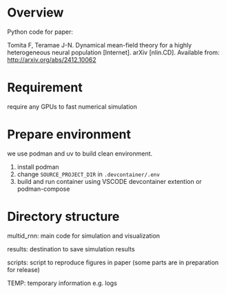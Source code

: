 # Overview

Python code for paper:

Tomita F, Teramae J-N. Dynamical mean-field theory for a highly heterogeneous neural population [Internet]. arXiv [nlin.CD]. Available from: http://arxiv.org/abs/2412.10062

# Requirement
require any GPUs to fast numerical simulation

# Prepare environment
we use podman and uv to build clean environment.

1. install podman
2. change `SOURCE_PROJECT_DIR` in `.devcontainer/.env`
3. build and run container using VSCODE devcontainer extention or podman-compose

# Directory structure

multid_rnn: main code for simulation and visualization

results: destination to save simulation results

scripts: script to reproduce figures in paper (some parts are in preparation for release)

TEMP: temporary information e.g. logs
